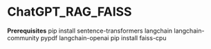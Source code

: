 # ChatGPT_RAG_FAISS

**Prerequisites**
pip install sentence-transformers langchain langchain-community pypdf langchain-openai 
pip install faiss-cpu 
